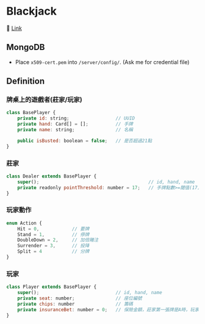 # Blackjack

🔗 [Link](https://blackjack-game-server.vercel.app)

## MongoDB

- Place `x509-cert.pem` into `/server/config/`. (Ask me for credential file)

## Definition

### 牌桌上的遊戲者(莊家/玩家)
```javascript
class BasePlayer {
    private id: string;                 // UUID
    private hand: Card[] = [];          // 手牌
    private name: string;               // 名稱

    public isBusted: boolean = false;   // 是否超過21點
}
```

### 莊家
```javascript
class Dealer extends BasePlayer {
    super();                                        // id, hand, name
    private readonly pointThreshold: number = 17;   // 手牌點數>=閾值(17)時停止抽牌
}
```

### 玩家動作
```javascript
enum Action {
    Hit = 0,            // 要牌
    Stand = 1,          // 停牌
    DoubleDown = 2,     // 加倍賭注
    Surrender = 3,      // 投降
    Split = 4           // 分牌
}
```

### 玩家
```javascript
class Player extends BasePlayer {
    super();                            // id, hand, name
    private seat: number;               // 座位編號
    private chips: number               // 籌碼
    private insuranceBet: number = 0;   // 保險金額，莊家第一張牌是A時，玩家可選擇購買保險
}
```

